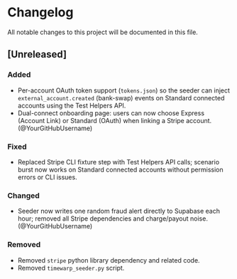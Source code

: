 # Changelog

All notable changes to this project will be documented in this file.

## [Unreleased]

### Added
- Per-account OAuth token support (`tokens.json`) so the seeder can inject `external_account.created` (bank-swap) events on Standard connected accounts using the Test Helpers API.
- Dual-connect onboarding page: users can now choose Express (Account Link) or Standard (OAuth) when linking a Stripe account. (@YourGitHubUsername)

### Fixed
- Replaced Stripe CLI fixture step with Test Helpers API calls; scenario burst now works on Standard connected accounts without permission errors or CLI issues.

### Changed
* Seeder now writes one random fraud alert directly to Supabase each hour; removed all Stripe dependencies and charge/payout noise. (@YourGitHubUsername)

### Removed
* Removed `stripe` python library dependency and related code.
* Removed `timewarp_seeder.py` script. 
